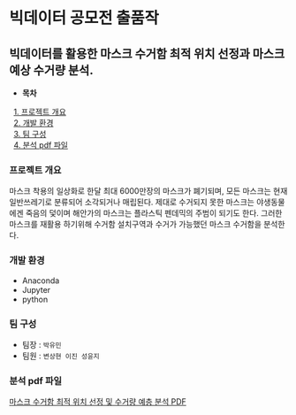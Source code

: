 
# 빅데이터 공모전 출품작
## 빅데이터를 활용한 마스크 수거함 최적 위치 선정과 마스크 예상 수거량 분석.
 
 
 *  **목차**
 
 
   &nbsp;&nbsp;[1. 프로젝트 개요](#프로젝트-개요)  
   &nbsp;&nbsp;[2. 개발 환경](#개발-환경)  
   &nbsp;&nbsp;[3. 팀 구성](#팀-구성)     
   &nbsp;&nbsp;[4. 분석 pdf 파일](#분석-pdf-파일)  



### 프로젝트 개요

마스크 착용의 일상화로 한달 최대 6000만장의 마스크가 폐기되며, 모든 마스크는 현재 일반쓰레기로 분류되어 소각되거나 매립된다. 제대로 수거되지 못한 마스크는 야생동물에겐 죽음의 덫이며 해안가의 마스크는 플라스틱 펜데믹의 주범이 되기도 한다. 그러한 마스크를 재활용 하기위해 수거함 설치구역과 수거가 가능했던 마스크 수거함을 분석한다. 
 

 ### 개발 환경
* Anaconda
* Jupyter
* python


### 팀 구성
* 팀장 : `박유민`
* 팀원 : `변상현 이진 성윤지`


### 분석 pdf 파일

[마스크 수거함 최적 위치 선정 및 수거량 예층 분석 PDF](https://github.com/yuminee/LEAD_THE_CHANGE/blob/master/Face%20Mask%20Management.pdf)









